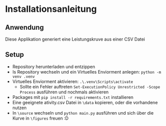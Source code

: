 # Installationsanleitung

## Anwendung
Diese Applikation generiert eine Leistungskruve aus einer CSV Datei

## Setup
- Repository herunterladen und entzippen
- Is Repository wechseln und ein Virtuelles Enviorment anlegen: ```python -m venv .venv```
- Virtuelles Enviorment aktivieren: ```.\.venv\Scripts\activate```
    - Sollte ein Fehler auftreten ```Set-ExecutionPolicy Unrestricted -Scope Process``` ausführen und nochmals aktivieren
- Packages mit ```pip install -r requirements.txt``` installieren
- Eine geeignete ativity.csv Datei in ```\data``` kopieren, oder die vorhandene nutzen
- In ```\source``` wechseln und ```python main.py``` ausführen und sich über die Kurve in ```\figures``` freuen :D
